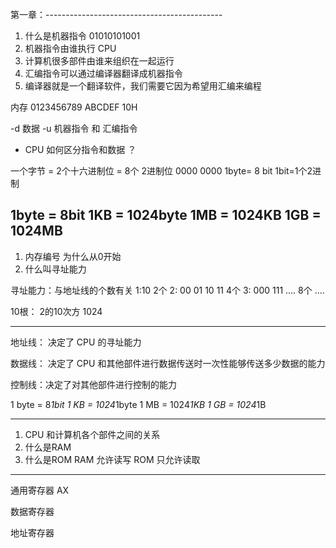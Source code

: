 
第一章：--------------------------------------------
1. 什么是机器指令 01010101001
2. 机器指令由谁执行 CPU
3. 计算机很多部件由谁来组织在一起运行 
4. 汇编指令可以通过编译器翻译成机器指令
5. 编译器就是一个翻译软件，我们需要它因为希望用汇编来编程

内存 
0123456789 ABCDEF 10H

-d 数据
-u 机器指令 和 汇编指令
* CPU 如何区分指令和数据 ？

一个字节 = 2个十六进制位 = 8个 2进制位  0000 0000
1byte= 8 bit    1bit=1个2进制


1byte = 8bit
1KB = 1024byte
1MB = 1024KB
1GB = 1024MB
---------------------------------------------
1. 内存编号 为什么从0开始 
2. 什么叫寻址能力

寻址能力：与地址线的个数有关
1:10  2个
2: 00 01 10 11 4个 
3: 000 111 .... 8个
....

10根： 2的10次方 1024



--------------------------
地址线： 决定了 CPU 的寻址能力

数据线： 决定了 CPU 和其他部件进行数据传送时一次性能够传送多少数据的能力

控制线：决定了对其他部件进行控制的能力

1 byte = 8*1bit
1 KB = 1024*1byte
1 MB = 1024*1KB
1 GB = 1024*1B

------------------------------------------
1. CPU 和计算机各个部件之间的关系
2. 什么是RAM
3. 什么是ROM
RAM 允许读写
ROM 只允许读取


------------------------------------------
通用寄存器
AX

数据寄存器

地址寄存器






